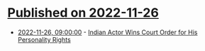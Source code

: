 # [Published on 2022-11-26](index.md)

* [2022-11-26, 09:00:00](https://yro.slashdot.org/story/22/11/25/1415232/indian-actor-wins-court-order-for-his-personality-rights?utm_source=rss1.0mainlinkanon&utm_medium=feed) - [Indian Actor Wins Court Order for His Personality Rights](https://yro.slashdot.org/story/22/11/25/1415232/indian-actor-wins-court-order-for-his-personality-rights?utm_source=rss1.0mainlinkanon&utm_medium=feed)

